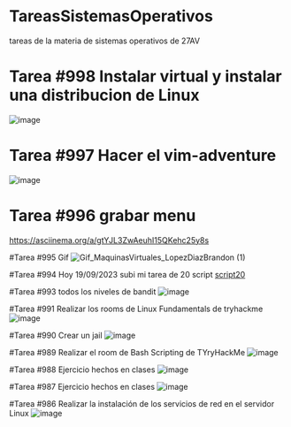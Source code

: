 # TareasSistemasOperativos
tareas de la materia de sistemas operativos de 27AV

# Tarea #998 Instalar virtual y instalar una distribucion de Linux
![image](https://github.com/BrandonLopezDiaz/TareasSistemasOperativos/assets/116574142/a449135a-fb58-4e23-b566-53172b64dafc)

# Tarea #997 Hacer el vim-adventure
![image](https://github.com/BrandonLopezDiaz/TareasSistemasOperativos/assets/116574142/83e1111a-9c6a-4f92-9967-1ab9f5853a28)

# Tarea #996 grabar menu
https://asciinema.org/a/gtYJL3ZwAeuhI15QKehc25y8s

#Tarea #995 Gif
![Gif_MaquinasVirtuales_LopezDiazBrandon (1)](https://github.com/BrandonLopezDiaz/TareasSistemasOperativos/assets/116574142/b06637b4-8adf-4e16-8d4c-f49d84014137)

#Tarea #994 Hoy 19/09/2023 subi mi tarea de 20 script
[script20](https://github.com/BrandonLopezDiaz/TareasSistemasOperativos/tree/main/script20)

#Tarea #993 todos los niveles de bandit
![image](https://github.com/BrandonLopezDiaz/TareasSistemasOperativos/assets/116574142/7f4c7605-210a-4083-8ae1-8ba261c544e3)

#Tarea #991 Realizar los rooms de Linux Fundamentals de tryhackme
![image](https://github.com/BrandonLopezDiaz/TareasSistemasOperativos/assets/116574142/0f61d740-a94c-4348-b6b1-e17e7c690e99)

#Tarea #990 Crear un jail
![image](https://github.com/BrandonLopezDiaz/TareasSistemasOperativos/assets/116574142/b9dd1469-11e0-40c8-bd4e-c7646ffbc12a)

#Tarea #989 Realizar el room de Bash Scripting de TYryHackMe
![image](https://github.com/BrandonLopezDiaz/TareasSistemasOperativos/assets/116574142/2739305e-095e-413f-9154-5cd1eb91a812)

#Tarea #988 Ejercicio hechos en clases 
![image](https://github.com/BrandonLopezDiaz/TareasSistemasOperativos/assets/116574142/e99b0240-6026-4087-bf69-2caa7c03c3a5)

#Tarea #987 Ejercicio hechos en clases
![image](https://github.com/BrandonLopezDiaz/TareasSistemasOperativos/assets/116574142/eed9c41b-1ab1-42a9-8f65-869201edd5ea)

#Tarea #986 Realizar la instalación de los servicios de red en el servidor Linux
![image](https://github.com/BrandonLopezDiaz/TareasSistemasOperativos/assets/116574142/84c3da8e-36a9-47a5-ab89-45d1d652a5d2)


